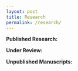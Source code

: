 ```yaml
---
layout: post
title: Research
permalink: /research/
---
```


**Published Research:** 

**Under Review:** 

**Unpublished Manuscripts:** 
